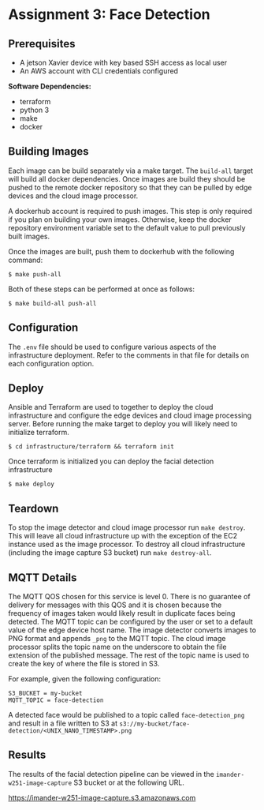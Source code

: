 # Assignment 3: Face Detection

## Prerequisites
- A jetson Xavier device with key based SSH access as local user
- An AWS account with CLI credentials configured

**Software Dependencies:**
- terraform
- python 3
- make
- docker

## Building Images

Each image can be build separately via a make target. The `build-all` target will build all docker dependencies. Once images are build they should be pushed to the remote docker repository so that they can be pulled by edge devices and the cloud image processor.

A dockerhub account is required to push images. This step is only required if you plan on building your own images. Otherwise, keep the docker repository environment variable set to the default value to pull previously built images.

Once the images are built, push them to dockerhub with the following command:

```
$ make push-all
```

Both of these steps can be performed at once as follows:

```
$ make build-all push-all
```

## Configuration

The `.env` file should be used to configure various aspects of the infrastructure deployment. Refer to the comments in that file for details on each configuration option.

## Deploy

Ansible and Terraform are used to together to deploy the cloud infrastructure and configure the edge devices and cloud image processing server. Before running the make target to deploy you will likely need to initialize terraform.

```
$ cd infrastructure/terraform && terraform init
```

Once terraform is initialized you can deploy the facial detection infrastructure

```
$ make deploy
```

## Teardown

To stop the image detector and cloud image processor run `make destroy`. This will leave all cloud infrastructure up with the exception of the EC2 instance used as the image processor. To destroy all cloud infrastructure (including the image capture S3 bucket) run `make destroy-all`.


## MQTT Details

The MQTT QOS chosen for this service is level 0. There is no guarantee of delivery for messages with this QOS and it is chosen because the frequency of images taken would likely result in duplicate faces being detected. The MQTT topic can be configured by the user or set to a default value of the edge device host name. The image detector converts images to PNG format and appends `_png` to the MQTT topic. The cloud image processor splits the topic name on the underscore to obtain the file extension of the published message. The rest of the topic name is used to create the key of where the file is stored in S3.

For example, given the following configuration:

```
S3_BUCKET = my-bucket
MQTT_TOPIC = face-detection
```
A detected face would be published to a topic called `face-detection_png` and result in a file written to S3 at `s3://my-bucket/face-detection/<UNIX_NANO_TIMESTAMP>.png`


## Results

The results of the facial detection pipeline can be viewed in the `imander-w251-image-capture` S3 bucket or at the following URL.

https://imander-w251-image-capture.s3.amazonaws.com
